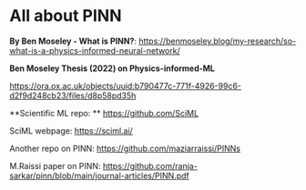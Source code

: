 # All about PINN

**By Ben Moseley - What is PINN?**: https://benmoseley.blog/my-research/so-what-is-a-physics-informed-neural-network/

**Ben Moseley Thesis (2022) on Physics-informed-ML**

https://ora.ox.ac.uk/objects/uuid:b790477c-771f-4926-99c6-d2f9d248cb23/files/d8p58pd35h

**Scientific ML repo: **
https://github.com/SciML

SciML webpage: https://sciml.ai/

Another repo on PINN: https://github.com/maziarraissi/PINNs

M.Raissi paper on PINN: https://github.com/ranja-sarkar/pinn/blob/main/journal-articles/PINN.pdf



